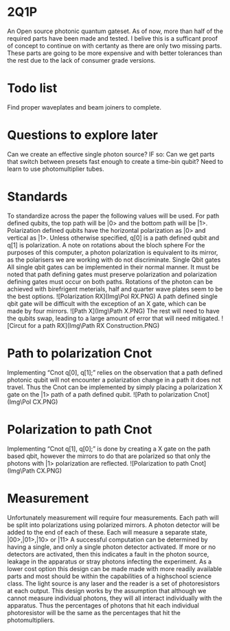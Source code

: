 # 2Q1P
An Open source photonic quantum gateset.
As of now, more than half of the required parts have been made and tested. I belive this is a sufficant proof of concept to continue on with certanty as there are only two missing parts. These parts are going to be more expensive and with better tolerances than the rest due to the lack of consumer grade versions.
# Todo list
Find proper waveplates and beam joiners to complete.
# Questions to explore later
Can we create an effective single photon source?
  IF so:
    Can we get parts that switch between presets fast enough to create a time-bin qubit?
    Need to learn to use photomultiplier tubes.
# Standards
To standardize across the paper the following values will be used. For path defined qubits, the top path will be |0> and the bottom path will be |1>. Polarization defined qubits have the horizontal polarization as |0> and vertical as |1>. Unless otherwise specified, q[0] is a path defined qubit and q[1] is polarization.
A note on rotations about the bloch sphere
For the purposes of this computer, a photon polarization is equivalent to its mirror, as the polarisers we are working with do not discriminate.
Single Qbit gates
All single qbit gates can be implemented in their normal manner. It must be noted that path defining gates must preserve polarization and polarization defining gates must occur on both paths.
Rotations of the photon can be achieved with birefrigent meterials, half and quarter wave plates seem to be the best options.
![Polarization RX](Img\Pol RX.PNG)
A path defined single qbit gate will be difficult with the exception of an X gate, which can be made by four mirrors.
![Path X](Img\Path X.PNG)
 The rest will need to have the qubits swap, leading to a large amount of error that will need mitigated. 
![Circut for a path RX](Img\Path RX Construction.PNG)

# Path to polarization Cnot
Implementing “Cnot q[0], q[1];” relies on the observation that a path defined photonic qubit will not encounter a polarization change in a path it does not travel. Thus the Cnot can be implemented by simply placing a polarization X gate on the |1> path of a path defined qubit.
![Path to polarization Cnot](Img\Pol CX.PNG)
# Polarization to path Cnot
Implementing “Cnot q[1], q[0];” is done by creating a X gate on the path based qbit, however the mirrors to do that are polarized so that only the photons with |1> polarization are reflected.
![Polarization to path Cnot](Img\Path CX.PNG)
# Measurement
Unfortunately measurement will require four measurements. Each path will be split into polarizations using polarized mirrors. A photon detector will be added to the end of each of these. Each will measure a separate state, |00>,|01>,|10> or |11>
A successful computation can be determined by having a single, and only a single photon detector activated. If more or no detectors are activated, then this indicates a fault in the photon source, leakage in the apparatus or stray photons infecting the experiment.
As a lower cost option this design can be made made with more readily available parts and most should be within the capabilities of a highschool science class. The light source is any laser and the reader is a set of photoresistors at each output.
This design works by the assumption that although we cannot measure individual photons, they will all interact individually with the apparatus. Thus the percentages of photons that hit each individual photoresistor will be the same as the percentages that hit the photomultipliers.

